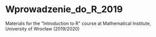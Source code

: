 # Wprowadzenie_do_R_2019
Materials for the "Introduction to R" course at Mathematical Institute, University of Wrocław (2019/2020)
